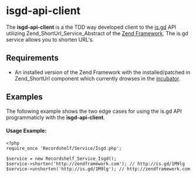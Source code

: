 isgd-api-client
======
The **isgd-api-client** is a the TDD way developed client to the [is.gd](http://is.gd/api_info.php) API utilizing Zend_ShortUrl_Service_Abstract of the [Zend Framework](http://framework.zend.com/). The is.gd service allows you to shorten URL's.

Requirements
------------
* An installed version of the Zend Framework with the installed/patched in Zend_ShortUrl component which currently drowses in the [incubator](http://framework.zend.com/svn/framework/standard/incubator/library/Zend/ShortUrl/).

Examples
------------
The following example shows the two edge cases for using the is.gd API programmaticly with the **isgd-api-client**.
#### Usage Example:
    
    <?php
    require_once 'Recordshelf/Service/Isgd.php';
    
    $service = new Recordshelf_Service_Isgd();
    $service->shorten('http://zendframework.com'); // http://is.gd/1M9lg
    $service->unshorten('http://is.gd/1M9lg'); // http://zendframework.com 